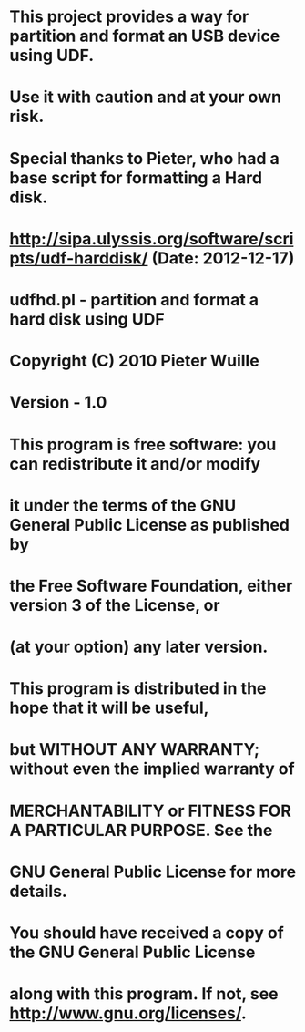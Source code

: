 #    This project provides a way for partition and format an USB device using UDF.
#    
#    Use it with caution and at your own risk.
#
#    Special thanks to Pieter, who had a base script for formatting a Hard disk.
#
#    http://sipa.ulyssis.org/software/scripts/udf-harddisk/ (Date: 2012-12-17)
#
#    udfhd.pl - partition and format a hard disk using UDF
#    Copyright (C) 2010   Pieter Wuille
#    Version - 1.0
#
#    This program is free software: you can redistribute it and/or modify
#    it under the terms of the GNU General Public License as published by
#    the Free Software Foundation, either version 3 of the License, or
#    (at your option) any later version.
#
#    This program is distributed in the hope that it will be useful,
#    but WITHOUT ANY WARRANTY; without even the implied warranty of
#    MERCHANTABILITY or FITNESS FOR A PARTICULAR PURPOSE.  See the
#    GNU General Public License for more details.
#
#    You should have received a copy of the GNU General Public License
#    along with this program.  If not, see <http://www.gnu.org/licenses/>.
